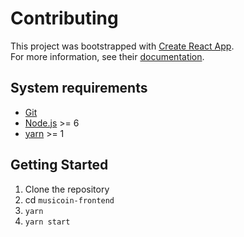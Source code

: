 # Contributing

This project was bootstrapped with [Create React App](https://github.com/facebookincubator/create-react-app).<br />
For more information, see their [documentation](https://github.com/facebookincubator/create-react-app/blob/master/packages/react-scripts/template/README.md).

## System requirements

- [Git](https://git-scm.com/)
- [Node.js](http://nodejs.org/) >= 6
- [yarn](https://yarnpkg.com) >= 1

## Getting Started

1. Clone the repository
1. cd `musicoin-frontend`
1. `yarn`
1. `yarn start`
